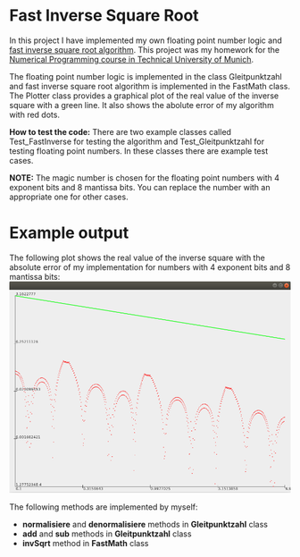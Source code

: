 # Fast Inverse Square Root
In this project I have implemented my own floating point number logic and [fast inverse square root algorithm](https://en.wikipedia.org/wiki/Fast_inverse_square_root).
This project was my homework for the [Numerical Programming course in Technical University of Munich](https://www5.in.tum.de/wiki/index.php/Numerisches_Programmieren_-_Summer_18).

The floating point number logic is implemented in the class Gleitpunktzahl and fast inverse square root algorithm is implemented in the FastMath class. 
The Plotter class provides a graphical plot of the real value of the inverse square with a green line.
It also shows the abolute error of my algorithm with red dots.

**How to test the code:** There are two example classes called Test_FastInverse for testing the algorithm and Test_Gleitpunktzahl
for testing floating point numbers. In these classes there are example test cases.

**NOTE:** The magic number is chosen for the floating point numbers with 4 exponent bits and 8 mantissa bits. You can replace the number with an appropriate one for other cases.

# Example output
The following plot shows the real value of the inverse square with the absolute error of my implementation for numbers with
4 exponent bits and 8 mantissa bits: ![alt text](https://github.com/burakcuhadar/Fast-Inverse-Square-Root/blob/master/example_invSqrt.png)



The following methods are implemented by myself:
* **normalisiere** and **denormalisiere** methods in **Gleitpunktzahl** class
* **add** and **sub** methods in **Gleitpunktzahl** class
* **invSqrt** method in **FastMath** class
